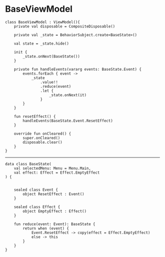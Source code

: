 # BaseViewModel

    class BaseViewModel : ViewModel(){
        private val disposable = CompositeDisposable()

        private val _state = BehaviorSubject.create<BaseState>()

        val state = _state.hide()

        init {
            _state.onNext(BaseState())
        }

        private fun handleEvents(vararg events: BaseState.Event) {
            events.forEach { event ->
                _state
                    .value!!
                    .reduce(event)
                    .let {
                        _state.onNext(it)
                    }
            }
        }

        fun resetEffect() {
            handleEvents(BaseState.Event.ResetEffect)
        }

        override fun onCleared() {
            super.onCleared()
            disposable.clear()
        }
    }
-------------------
    
    data class BaseState(
        val selectedMenu: Menu = Menu.Main,
        val effect: Effect = Effect.EmptyEffect
    ) {


        sealed class Event {
            object ResetEffect : Event()
        }

        sealed class Effect {
            object EmptyEffect : Effect()
        }

        fun reduce(event: Event): BaseState {
            return when (event) {
                Event.ResetEffect -> copy(effect = Effect.EmptyEffect)
                else -> this
            }
        }
    }
